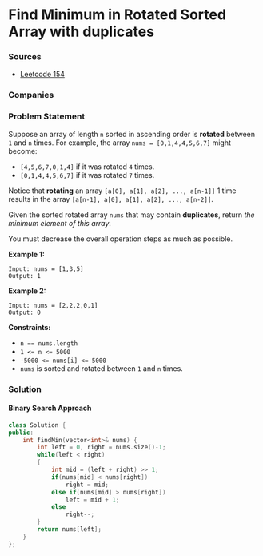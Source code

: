# Find Minimum in Rotated Sorted Array with duplicates

### Sources

* [Leetcode 154](https://leetcode.com/problems/find-minimum-in-rotated-sorted-array-ii/)

### Companies

### Problem Statement

Suppose an array of length `n` sorted in ascending order is **rotated** between `1` and `n` times. For example, the array `nums = [0,1,4,4,5,6,7]` might become:

* `[4,5,6,7,0,1,4]` if it was rotated `4` times.
* `[0,1,4,4,5,6,7]` if it was rotated `7` times.

Notice that **rotating** an array `[a[0], a[1], a[2], ..., a[n-1]]` 1 time results in the array `[a[n-1], a[0], a[1], a[2], ..., a[n-2]]`.

Given the sorted rotated array `nums` that may contain **duplicates**, return _the minimum element of this array_.

You must decrease the overall operation steps as much as possible.

**Example 1:**

```text
Input: nums = [1,3,5]
Output: 1
```

**Example 2:**

```text
Input: nums = [2,2,2,0,1]
Output: 0
```

**Constraints:**

* `n == nums.length`
* `1 <= n <= 5000`
* `-5000 <= nums[i] <= 5000`
* `nums` is sorted and rotated between `1` and `n` times.

### Solution

#### Binary Search Approach

```cpp
class Solution {
public:
    int findMin(vector<int>& nums) {
        int left = 0, right = nums.size()-1;
        while(left < right)
        {
            int mid = (left + right) >> 1;
            if(nums[mid] < nums[right])
                right = mid;
            else if(nums[mid] > nums[right])
                left = mid + 1;
            else
                right--;
        }
        return nums[left];
    }
};
```

